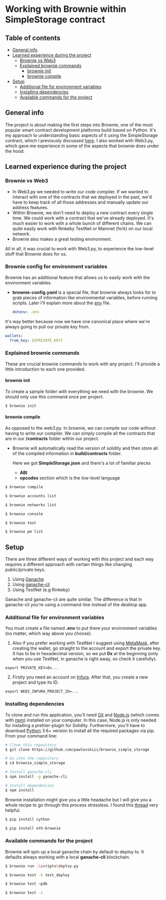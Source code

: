 # Working with Brownie within SimpleStorage contract

## Table of contents

- [General info](#general-info)
- [Learned experience during the project](#learned-experience-during-the-project)
  - [Brownie vs Web3](#brownie-vs-web3)
  - [Explained brownie commands](#explained-brownie-commands)
    - [brownie init](#brownie-init)
    - [brownie compile](#brownie-compile)
- [Setup](#setup)
  - [Additional file for environment variables](#additional-file-for-environment-variables)
  - [Installing dependencies](#installing-dependencies)
  - [Available commands for the project](#available-commands-for-the-project)

## General info

The project is about making the first steps into Brownie, one of the most popular smart contract development platforms build based on Python. It's my approach to understanding basic aspects of it using the SimpleStorage contract, which I previously discussed [here](https://github.com/pawlovskiii/web3_simple_storage). I also worked with Web3.py, which gave me experience in some of the aspects that brownie does under the hood.

## Learned experience during the project

### Brownie vs Web3

- In Web3.py we needed to write our code compiler. If we wanted to interact with one of the contracts that we deployed in the past, we'd have to keep track of all those addresses and manually update our address features.
- Within Brownie, we don't need to deploy a new contract every single time. We could work with a contract that we've already deployed. It's much easier to work with a whole bunch of different chains. We can quite easily work with Rinkeby TestNet or Mainnet (fork) on our local network.
- Brownie also makes a great testing environment.

All in all, it was crucial to work with Web3.py, to experience the low-level stuff that Brownie does for us.

### Brownie config for environment variables

Brownie has an additional feature that allows us to easily work with the environment variables.

- **brownie-config.yaml** is a special file, that brownie always looks for to grab pieces of information like environmental variables, before running scripts. Later I'll explain more about the [env](#additional-file-for-environment-variables) file.

  ```yaml
  dotenv: .env
  ```

It's way better because now we have one canonical place where we're always going to pull our private key from.

```yaml
wallets:
  from_key: ${PRIVATE_KEY}
```

### Explained brownie commands

These are crucial brownie commands to work with any project. I'll provide a little introduction to each one provided.

#### brownie init

To create a sample folder with everything we need with the brownie. We should only use this command once per project.

```bash
$ brownie init
```

#### brownie compile

As opposed to the web3.py. In brownie, we can compile our code without having to write our compiler. We can simply compile all the contracts that are in our **/contracts** folder within our project.

- Brownie will automatically read the version of solidity and then store all of the compiled information in **build/contracts** folder.

  Here we got **SimpleStorage.json** and there's a lot of familiar pieces

  - **ABI**
  - **opcodes** section which is the low-level language

```bash
$ brownie compile
```

```bash
$ brownie accounts list
```

```bash
$ brownie networks list
```

```bash
$ brownie console
```

```bash
$ brownie test
```

```bash
$ brownie pm list
```

## Setup

There are three different ways of working with this project and each way requires a different approach with certain things like changing public/private keys.

1. Using [Ganache](https://trufflesuite.com/ganache/index.html)
2. Using [ganache-cli](https://www.npmjs.com/package/ganache-cli)
3. Using TestNet (e.g Rinkeby)

Ganache and ganache-cli are quite similar. The difference is that in ganache-cli you're using a command-line instead of the desktop app.

### Additional file for environment variables

You must create a file named **.env** to put there your environment variables (no matter, which way above you choose).

1. Also if you prefer working with TestNet I suggest using [MetaMask](https://metamask.io/), after creating the wallet, go straight to the account and export the private key. It has to be in hexadecimal version, so we put **0x** at the beginning (only when you use TestNet, in ganache is right away, so check it carefully).

```
export PRIVATE_KEY=0x...
```

2. Firstly you need an account on [Infura](https://infura.io/). After that, you create a new project and type its ID.

```
export WEB3_INFURA_PROJECT_ID=...
```

### Installing dependencies

To clone and run this application, you'll need [Git](https://git-scm.com) and [Node.js](https://nodejs.org/en/download/) (which comes with [npm](http://npmjs.com)) installed on your computer. In this case, Node.js is only needed for installing a prettier-plugin for Solidity. Furthermore, you'll have to download [Python](https://www.python.org/downloads/) 3.6+ version to install all the required packages via pip. From your command line:

```bash
# Clone this repository
$ git clone https://github.com/pawlovskiii/brownie_simple_storage

# Go into the repository
$ cd brownie_simple_storage

# Install ganache-cli
$ npm install -g ganache-cli

# Install dependencies
$ npm install
```

Brownie installation might give you a little headache but I will give you a whole recipe to go through this process stressless. I found this [thread](https://stackoverflow.com/questions/69679343/pipx-failed-to-build-packages) very helpful.

```bash
$ pip install cython

$ pip install eth-brownie
```

### Available commands for the project

Brownie will spin up a local ganache chain by default to deploy to. It defaults always working with a local **ganache-cli** blockchain.

```bash
$ brownie run .\scripts\deploy.py
```

```bash
$ brownie test -k test_deploy

$ brownie test —pdb

$ brownie test -s

```
